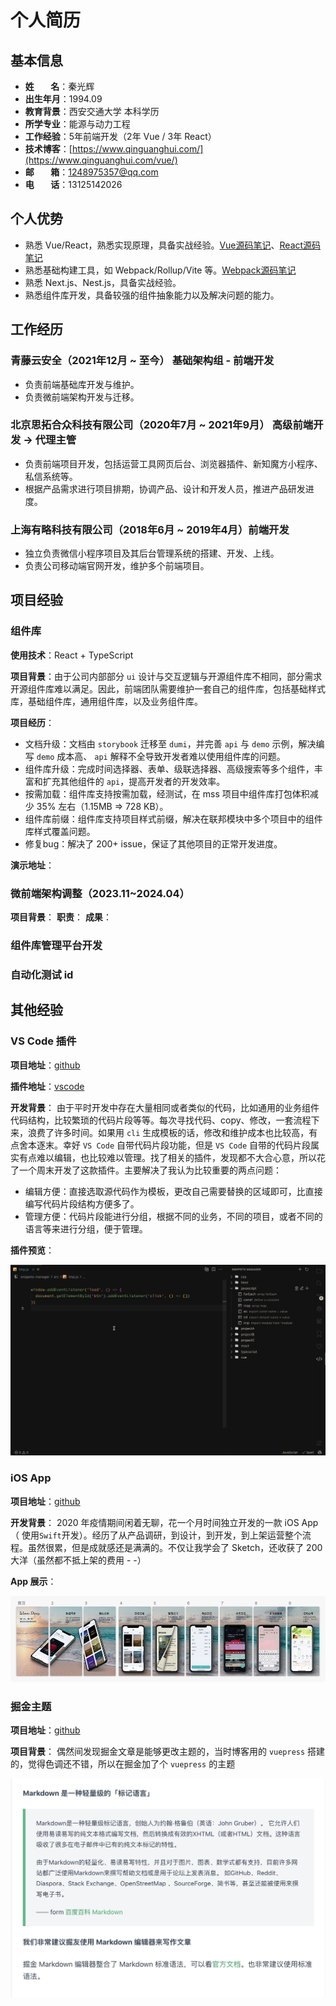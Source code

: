 # 个人简历

## 基本信息

- **姓&nbsp;&nbsp;&nbsp;&nbsp;&nbsp;&nbsp;&nbsp;&nbsp;名**：秦光辉
- **出生年月**：1994.09
- **教育背景**：西安交通大学 本科学历
- **所学专业**：能源与动力工程
- **工作经验**：5年前端开发（2年 Vue / 3年 React）
- **技术博客**：[https://www.qinguanghui.com/](https://www.qinguanghui.com/vue/)
- **邮&nbsp;&nbsp;&nbsp;&nbsp;&nbsp;&nbsp;&nbsp;&nbsp;箱**：<1248975357@qq.com>
- **电&nbsp;&nbsp;&nbsp;&nbsp;&nbsp;&nbsp;&nbsp;&nbsp;话**：13125142026

## 个人优势

- 熟悉 Vue/React，熟悉实现原理，具备实战经验。[Vue源码笔记](https://www.qinguanghui.com/vue/)、[React源码笔记](https://www.qinguanghui.com/react/)
- 熟悉基础构建工具，如 Webpack/Rollup/Vite 等。[Webpack源码笔记](https://www.qinguanghui.com/webpack/)
- 熟悉 Next.js、Nest.js，具备实战经验。
- 熟悉组件库开发，具备较强的组件抽象能力以及解决问题的能力。

## 工作经历

### 青藤云安全（2021年12月 ~ 至今） 基础架构组 - 前端开发

- 负责前端基础库开发与维护。
- 负责微前端架构开发与迁移。

### 北京思拓合众科技有限公司（2020年7月 ~ 2021年9月） 高级前端开发 -> 代理主管

- 负责前端项目开发，包括运营工具网页后台、浏览器插件、新知魔方小程序、私信系统等。
- 根据产品需求进行项目排期，协调产品、设计和开发人员，推进产品研发进度。

### 上海有略科技有限公司（2018年6月 ~ 2019年4月）前端开发

- 独立负责微信小程序项目及其后台管理系统的搭建、开发、上线。
- 负责公司移动端官网开发，维护多个前端项目。

## 项目经验

### 组件库

**使用技术**：React + TypeScript

**项目背景**：由于公司内部部分 `ui` 设计与交互逻辑与开源组件库不相同，部分需求开源组件库难以满足。因此，前端团队需要维护一套自己的组件库，包括基础样式库，基础组件库，通用组件库，以及业务组件库。

**项目经历**：

- 文档升级：文档由 `storybook` 迁移至 `dumi`，并完善 `api` 与 `demo` 示例，解决编写 `demo` 成本高、 `api` 解释不全导致开发者难以使用组件库的问题。
- 组件库升级：完成时间选择器、表单、级联选择器、高级搜索等多个组件，丰富和扩充其他组件的 `api`，提高开发者的开发效率。
- 按需加载：组件库支持按需加载，经测试，在 mss 项目中组件库打包体积减少 35% 左右（1.15MB => 728 KB）。
- 组件库前缀：组件库支持项目样式前缀，解决在联邦模块中多个项目中的组件库样式覆盖问题。
- 修复bug：解决了 200+ issue，保证了其他项目的正常开发进度。
  <!-- - monorepo：解决调试困难，组件库版本不统一问题。 -->

**演示地址**：

### 微前端架构调整（2023.11~2024.04）

**项目背景**：
**职责**：
**成果**：


### 组件库管理平台开发

### 自动化测试 id

## 其他经验

### VS Code 插件

 **项目地址**：[github](https://github.com/promise96319/snippets-manager/blob/master/README.md)

 **插件地址**：[vscode](https://marketplace.visualstudio.com/items?itemName=promise96319.snippets-manager)

 **开发背景**：
由于平时开发中存在大量相同或者类似的代码，比如通用的业务组件代码结构，比较繁琐的代码片段等等。每次寻找代码、copy、修改，一套流程下来，浪费了许多时间。如果用 `cli` 生成模板的话，修改和维护成本也比较高，有点舍本逐末。幸好 `VS Code` 自带代码片段功能，但是 `VS Code` 自带的代码片段属实有点难以编辑，也比较难以管理。找了相关的插件，发现都不大合心意，所以花了一个周末开发了这款插件。主要解决了我认为比较重要的两点问题：

- 编辑方便：直接选取源代码作为模板，更改自己需要替换的区域即可，比直接编写代码片段结构方便多了。
- 管理方便：代码片段能进行分组，根据不同的业务，不同的项目，或者不同的语言等来进行分组，便于管理。

 **插件预览**：

  ![插件演示](./assets/snippets.gif)

### iOS App

  **项目地址**：[github](https://github.com/promise96319/WarmDairy)

  **开发背景**：
  2020 年疫情期间闲着无聊，花一个月时间独立开发的一款 iOS App（ 使用`Swift`开发）。经历了从产品调研，到设计，到开发，到上架运营整个流程。虽然很累，但是成就感还是满满的。不仅让我学会了 Sketch，还收获了 200 大洋（虽然都不抵上架的费用 - -）

 **App 展示**：

 ![app 展示图](./assets/warm-diary.jpg)

### 掘金主题

 **项目地址**：[github](https://github.com/promise96319/juejin-markdown-theme-vuepress)

 **项目背景**：
偶然间发现掘金文章是能够更改主题的，当时博客用的 `vuepress` 搭建的，觉得色调还不错，所以在掘金加了个 `vuepress` 的主题

 ![效果展示](./assets/markdown-preview.jpeg)

<style>
  .vp-doc ul,
  .vp-doc ol {
    padding-left: 40px;
  }
</style>
